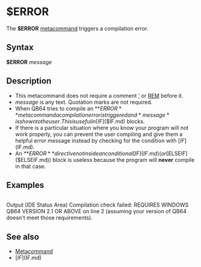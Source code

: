# $ERROR

The **$ERROR** [metacommand](metacommand.md) triggers a compilation error.

  

## Syntax

**$ERROR** *message*
  

## Description

* This metacommand does not require a comment *[']('.md)* or [REM](REM.md) before it.
* *message* is any text. Quotation marks are not required.
* When QB64 tries to compile an **$ERROR** metacommand a compilation error is triggered and *message* is shown to the user. This is useful in [$IF]($IF.md) blocks.
* If there is a particular situation where you know your program will not work properly, you can prevent the user compiling and give them a helpful error message instead by checking for the condition with [$IF]($IF.md).
* An **$ERROR** directive not inside an conditional [$IF]($IF.md) (or [$ELSEIF]($ELSEIF.md)) block is useless because the program will **never** compile in that case.

  

## Examples

``` [$IF]($IF.md) VERSION < 2.1 [OR](OR.md) "OR (boolean)") WINDOWS = 0 [THEN](THEN.md)     $ERROR Requires Windows QB64 version 2.1 or above [$END IF]($END IF.md)   
```

Output (IDE Status Area)
Compilation check failed: REQUIRES WINDOWS QB64 VERSION 2.1 OR ABOVE on line 2 (assuming your version of QB64 doesn't meet those requirements).
  

## See also

* [Metacommand](Metacommand.md)
* [$IF]($IF.md)

  
